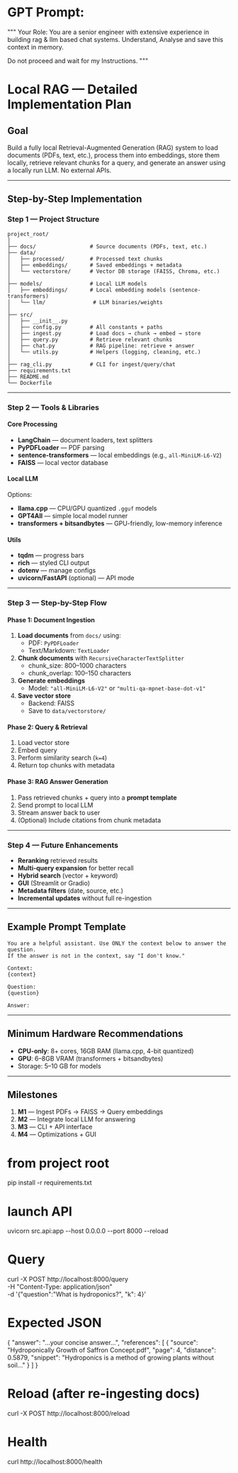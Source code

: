 # GPT Prompt:
"""
Your Role: You are a senior engineer with extensive experience in building rag & llm based chat systems.
Understand, Analyse and save this context in memory.

Do not proceed and wait for my Instructions.
"""


# Local RAG — Detailed Implementation Plan

## Goal
Build a fully local Retrieval-Augmented Generation (RAG) system to load documents (PDFs, text, etc.), process them into embeddings, store them locally, retrieve relevant chunks for a query, and generate an answer using a locally run LLM. No external APIs.

---

## Step-by-Step Implementation

### Step 1 — Project Structure
```
project_root/
│
├── docs/                 # Source documents (PDFs, text, etc.)
├── data/
│   ├── processed/        # Processed text chunks
│   ├── embeddings/       # Saved embeddings + metadata
│   └── vectorstore/      # Vector DB storage (FAISS, Chroma, etc.)
│
├── models/               # Local LLM models
│   ├── embeddings/       # Local embedding models (sentence-transformers)
│   └── llm/               # LLM binaries/weights
│
├── src/
│   ├── __init__.py
│   ├── config.py         # All constants + paths
│   ├── ingest.py         # Load docs → chunk → embed → store
│   ├── query.py          # Retrieve relevant chunks
│   ├── chat.py           # RAG pipeline: retrieve + answer
│   └── utils.py          # Helpers (logging, cleaning, etc.)
│
├── rag_cli.py            # CLI for ingest/query/chat
├── requirements.txt
├── README.md
└── Dockerfile
```

---

### Step 2 — Tools & Libraries

#### Core Processing
- **LangChain** — document loaders, text splitters
- **PyPDFLoader** — PDF parsing
- **sentence-transformers** — local embeddings (e.g., `all-MiniLM-L6-V2`)
- **FAISS** — local vector database

#### Local LLM
Options:
- **llama.cpp** — CPU/GPU quantized `.gguf` models
- **GPT4All** — simple local model runner
- **transformers + bitsandbytes** — GPU-friendly, low-memory inference

#### Utils
- **tqdm** — progress bars
- **rich** — styled CLI output
- **dotenv** — manage configs
- **uvicorn/FastAPI** (optional) — API mode

---

### Step 3 — Step-by-Step Flow

#### Phase 1: Document Ingestion
1. **Load documents** from `docs/` using:
   - PDF: `PyPDFLoader`
   - Text/Markdown: `TextLoader`
2. **Chunk documents** with `RecursiveCharacterTextSplitter`
   - chunk_size: 800–1000 characters
   - chunk_overlap: 100–150 characters
3. **Generate embeddings**
   - Model: `"all-MiniLM-L6-V2"` or `"multi-qa-mpnet-base-dot-v1"`
4. **Save vector store**
   - Backend: FAISS
   - Save to `data/vectorstore/`

#### Phase 2: Query & Retrieval
1. Load vector store
2. Embed query
3. Perform similarity search (`k=4`)
4. Return top chunks with metadata

#### Phase 3: RAG Answer Generation
1. Pass retrieved chunks + query into a **prompt template**
2. Send prompt to local LLM
3. Stream answer back to user
4. (Optional) Include citations from chunk metadata

---

### Step 4 — Future Enhancements
- **Reranking** retrieved results
- **Multi-query expansion** for better recall
- **Hybrid search** (vector + keyword)
- **GUI** (Streamlit or Gradio)
- **Metadata filters** (date, source, etc.)
- **Incremental updates** without full re-ingestion

---

## Example Prompt Template
```
You are a helpful assistant. Use ONLY the context below to answer the question.
If the answer is not in the context, say "I don't know."

Context:
{context}

Question:
{question}

Answer:
```

---

## Minimum Hardware Recommendations
- **CPU-only**: 8+ cores, 16GB RAM (llama.cpp, 4-bit quantized)
- **GPU**: 6–8GB VRAM (transformers + bitsandbytes)
- Storage: 5–10 GB for models

---

## Milestones
1. **M1** — Ingest PDFs → FAISS → Query embeddings
2. **M2** — Integrate local LLM for answering
3. **M3** — CLI + API interface
4. **M4** — Optimizations + GUI


# from project root
pip install -r requirements.txt

# launch API
uvicorn src.api:app --host 0.0.0.0 --port 8000 --reload

# Query
curl -X POST http://localhost:8000/query \
  -H "Content-Type: application/json" \
  -d '{"question":"What is hydroponics?", "k": 4}'

# Expected JSON
{
  "answer": "…your concise answer…",
  "references": [
    {
      "source": "Hydroponically Growth of Saffron Concept.pdf",
      "page": 4,
      "distance": 0.5879,
      "snippet": "Hydroponics is a method of growing plants without soil..."
    }
  ]
}

# Reload (after re-ingesting docs)
curl -X POST http://localhost:8000/reload

# Health
curl http://localhost:8000/health






